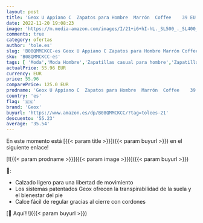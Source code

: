 ```yaml
---
layout: post
title: 'Geox U Appiano C  Zapatos para Hombre  Marrón  Coffee    39 EU'
date: 2022-11-20 19:08:23
image: 'https://m.media-amazon.com/images/I/21+i6+hI-hL._SL500_._SL400_.jpg'
comments: true
category: ofertas
author: 'tole.es'
slug: 'B08QMMCKCC-es Geox U Appiano C Zapatos para Hombre Marrón Coffee 39 EU'
sku: 'B08QMMCKCC-es'
tags: [ 'Moda','Moda Hombre','Zapatillas casual para hombre','Zapatillas y calzado deportivo para hombre','Zapatos para hombre','geox','zapatos','🇪🇸', ]
actualPrice: 55.96 EUR
currency: EUR
price: 55.96
comparePrice: 125.0 EUR
prodname: 'Geox U Appiano C  Zapatos para Hombre  Marrón  Coffee    39 EU'
country: 'es'
flag: '🇪🇸'
brand: 'Geox'
buyurl: 'https://www.amazon.es/dp/B08QMMCKCC/?tag=tolees-21'
descuento: '55.23'
average: '35.54'
---
```


En este momento está [{{< param title >}}]({{< param buyurl >}}) en el siguiente enlace!

[![{{< param prodname >}}]({{< param image >}})]({{< param buyurl >}})

🔎:

- Calzado ligero para una libertad de movimiento
- Los sistemas patentados Geox ofrecen la transpirabilidad de la suela y el bienestar del pie
- Calce fácil de regular gracias al cierre con cordones

[🛒 Aquí!!!]({{< param buyurl >}})
